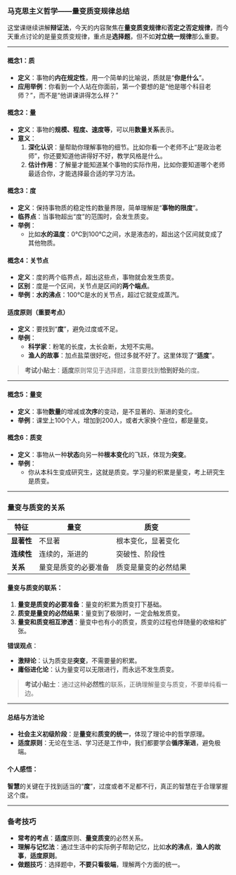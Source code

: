 ### 马克思主义哲学——量变质变规律总结

这堂课继续讲解**辩证法**，今天的内容聚焦在**量变质变规律**和**否定之否定规律**，而今天重点讨论的是量变质变规律，重点是**选择题**，但不如**对立统一规律**那么重要。

---

#### **概念1：质**

- **定义**：事物的**内在规定性**，用一个简单的比喻说，质就是“**你是什么**”。
- **应用举例**：你看到一个人站在你面前，第一个要想的是“他是哪个科目老师？”，而不是“他讲课讲得怎么样？”

#### **概念2：量**

- **定义**：事物的**规模、程度、速度等**，可以用**数量关系**表示。
- **意义**：
    1. **深化认识**：量帮助你理解事物的细节。比如你看一个老师不止“是政治老师”，你还要知道他讲得好不好，教学风格是什么。
    2. **估计作用**：了解量才能知道某个事物的实际作用，比如你要知道哪个老师最适合你，才能选择最合适的学习方法。

#### **概念3：度**

- **定义**：保持事物质的稳定性的数量界限，简单理解是“**事物的限度**”。
- **临界点**：当事物超出“度”的范围时，会发生质变。
- **举例**：
    - 比如**水的温度**：0℃到100℃之间，水是液态的，超出这个区间就变成了其他物质。

#### **概念4：关节点**

- **定义**：度的两个临界点，超出这些点，事物就会发生质变。
- **区别**：度是一个区间，关节点是区间的**两个端点**。
- **举例**：**水的沸点**：100℃是水的关节点，超过它就变成蒸汽。

#### **适度原则**（重要考点）

- **定义**：要找到“**度**”，避免过度或不足。
- **举例**：
    - **科学家**：粉笔的长度，太长会断，太短不实用。
    - **渔人的故事**：加点盐菜很好吃，但过多就不好了。这里体现了“**适度**”。

> **考试小贴士**：**适度**原则常见于选择题，注意要找到**恰到好处**的度。

---

#### **概念5：量变**

- **定义**：事物**数量**的增减或**次序**的变动，是不显著的、渐进的变化。
- **举例**：课堂上100个人，增加到200人，或者大家换个座位，都是量变。

#### **概念6：质变**

- **定义**：事物从一种**状态**向另一种**根本变化**的飞跃，体现为**突变**。
- **举例**：
    - 你从本科生变成研究生，这就是质变。学习量的积累是量变，考上研究生是质变。

---

### 量变与质变的关系

|**特征**|**量变**|**质变**|
|---|---|---|
|**显著性**|不显著|根本变化，显著变化|
|**连续性**|连续的，渐进的|突破性、阶段性|
|**关系**|量变是质变的必要准备|质变是量变的必然结果|

#### **量变与质变的联系**：

1. **量变是质变的必要准备**：量变的积累为质变打下基础。
2. **质变是量变的必然结果**：量变到了极限时，一定会触发质变。
3. **量变和质变相互渗透**：量变中也有小的质变，质变的过程也伴随量的收缩和扩张。

**错误观点**：

- **激辩论**：认为质变是**突变**，不需要量的积累。
- **庸俗进化论**：认为量变可以无限进行，而永远不发生质变。

> **考试小贴士**：通过这种**必然性**的联系，正确理解量变与质变，不要单纯看一边。

---

#### **总结与方法论**

- **社会主义初级阶段**：是**量变**和**质变的统一**，体现了理论中的哲学原理。
- **适度原则**：无论在生活、学习还是工作中，我们都要学会**循序渐进**，避免极端。

#### **个人感悟**：

**智慧**的关键在于找到适当的“**度**”，过度或者不足都不行，真正的智慧在于合理掌握这个度。

---

### 备考技巧

- **常考的考点**：**适度**原则、**量变质变**的必然关系。
- **理解与记忆法**：通过生活中的实际例子帮助记忆，比如**水的沸点**，**渔人的故事**，**适度原则**。
- **做题技巧**：选择题中，**不要只看极端**，理解两个方面的统一。

